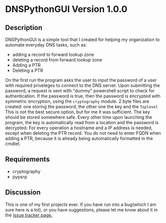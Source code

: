 # DNSPythonGUI Version 1.0.0
## Description
DNSPythonGUI is a simple tool that I created for helping my organization to automate everyday DNS tasks, such as:
* adding a record to forward lookup zone
* deleting a record from forward lookup zone
* Adding a PTR
* Deleting a PTR


On the first run the program asks the user to input the password of a user with required priveleges to connect to the DNS server. Upon submitting the password, a request is sent with "dummy" powershell script to check for authentication. If the password is true, then the password is encrypted with symmetric encryption, using the ```cryptography``` module. 2 byte files are created: one storing the password, the other one the key and the ```Toplevel``` This is not the best secure option, but for me it was sufficient. The key should be stored somewhere safe.
Every other time upon launching the program, the key is automatically read from a location and the password is decrypted.
For every operation a hostname and a IP address is needed, except when deleting the PTR record. You do not need to enter FQDN when adding a PTR, because it is already being automatically formatted in the cmdlet.

## Requirements
* cryptography
* pypsrp

## Discussion
This is one of my first projects ever. If you have run into a bug(which I am sure here is a lot), or you have suggestions, please let me know about it in the [issue tracker page.](https://github.com/c0ntract0r/DNSPythonGUI/issues)
